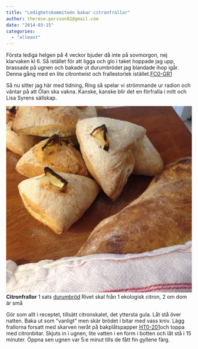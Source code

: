 ```yaml
---
title: "Ledighetskommiteén bakar citronfrallor"
author: therese.persson82@gmail.com
date: "2014-03-15"
categories: 
  - "allmant"
---
```


Första lediga helgen på 4 veckor bjuder då inte på sovmorgon, nej klarvaken kl 6. Så istället för att ligga och glo i taket hoppade jag upp, brassade på ugnen och bakade ut durumbrödet jag blandade ihop igår. Denna gång med en lite citrontwist och frallestorlek istället.[FC0-GR1](https://www.tbcfircrest.com/fc0-gr1.html)

Så nu sitter jag här med tidning, Ring så spelar vi strömmande ur radion och väntar på att Olan ska vakna. Kanske, kanske blir det en förfralla i mitt och Lisa Syrens sällskap.

![20140315-083009.jpg](/static/img/20140315-083009.jpg)
**Citronfrallor** 1 sats [durumbröd](/posts/durumbrod-2/) Rivet skal från 1 ekologisk citron, 2 om dom är små

Gör som allt i receptet, tillsätt citronskalet, det yttersta gula. Låt stå över natten. Baka ut som "vanligt" men skär brödet i bitar med vass kniv. Lägg frallorna forsatt med skarven neråt på bakplåtspapper [HT0-201](https://www.tbcfircrest.com/ht0-201.html)och toppa med citronbitar. Skjuts in i ugnen, lite vatten i en form i botten och låt stå i 15 minuter. Öppna sen ugnen var 5:e minut tills de fått fin gyllene färg.
